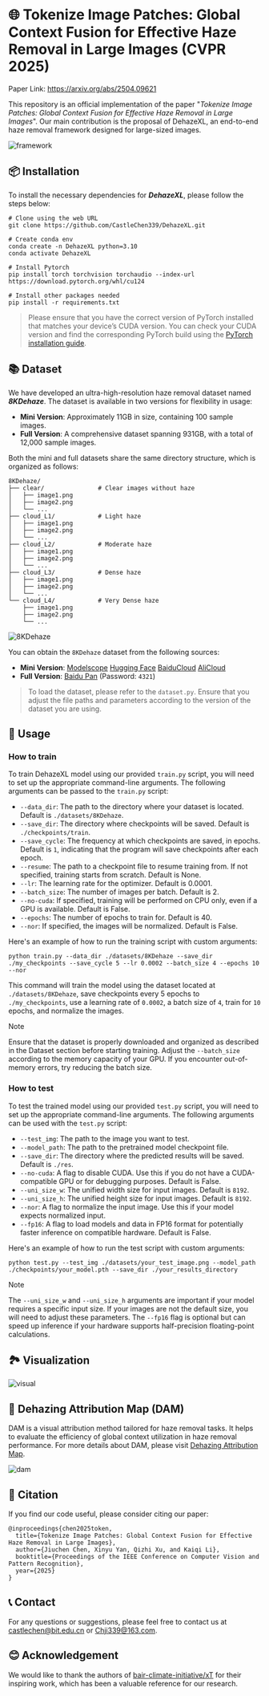 # 🌐 Tokenize Image Patches: Global Context Fusion for Effective Haze Removal in Large Images (CVPR 2025)

Paper Link: https://arxiv.org/abs/2504.09621

This repository is an official implementation of the paper "*Tokenize Image Patches: Global Context Fusion for Effective Haze Removal in Large Images*". Our main contribution is the proposal of DehazeXL,  an end-to-end haze removal framework designed for large-sized images.

![framework](./assets/framework.png)



## 📦 Installation

To install the necessary dependencies for ***DehazeXL***, please follow the steps below:

```
# Clone using the web URL
git clone https://github.com/CastleChen339/DehazeXL.git

# Create conda env
conda create -n DehazeXL python=3.10
conda activate DehazeXL

# Install Pytorch
pip install torch torchvision torchaudio --index-url https://download.pytorch.org/whl/cu124

# Install other packages needed
pip install -r requirements.txt
```

> Please ensure that you have the correct version of PyTorch installed that matches your device’s CUDA version. You can check your CUDA version and find the corresponding PyTorch build using the [PyTorch installation guide](https://pytorch.org/get-started/locally/).



## 📚 Dataset

We have developed an ultra-high-resolution haze removal dataset named ***8KDehaze***. The dataset is available in two versions for flexibility in usage:

- **Mini Version**: Approximately 11GB in size, containing 100 sample images.
- **Full Version**: A comprehensive dataset spanning 931GB, with a total of 12,000 sample images.

Both the mini and full datasets share the same directory structure, which is organized as follows:

```
8KDehaze/
├── clear/               # Clear images without haze
│   ├── image1.png
│   ├── image2.png
│   └── ...
├── cloud_L1/            # Light haze
│   ├── image1.png
│   ├── image2.png
│   └── ...
├── cloud_L2/            # Moderate haze
│   ├── image1.png
│   ├── image2.png
│   └── ...
├── cloud_L3/            # Dense haze
│   ├── image1.png
│   ├── image2.png
│   └── ...
└── cloud_L4/            # Very Dense haze
    ├── image1.png
    ├── image2.png
    └── ...
```

![8KDehaze](./assets/8KDehaze.png)

You can obtain the `8KDehaze` dataset from the following sources:

- **Mini Version**: [Modelscope](https://www.modelscope.cn/datasets/fengyanzi/8kdehaze_mini/) [Hugging Face](https://huggingface.co/datasets/fengyanzi/8KDehaze_mini)  [BaiduCloud](https://pan.baidu.com/s/1ZVipOYnTR-M_xG5FZNtZPQ?pwd=4321)  [AliCloud](https://www.alipan.com/s/7AVat72s4Sk)
- **Full Version**: [Baidu Pan](https://pan.baidu.com/s/1-z7h-BLV7BxNg4Qp6Hi5uQ?pwd=4321) (Password: `4321`)

> To load the dataset, please refer to the `dataset.py`. Ensure that you adjust the file paths and parameters according to the version of the dataset you are using.



## 🚀 Usage

### How to train


To train DehazeXL model using our provided `train.py` script, you will need to set up the appropriate command-line arguments. The following arguments can be passed to the `train.py` script:

- `--data_dir`: The path to the directory where your dataset is located. Default is `./datasets/8KDehaze`.
- `--save_dir`: The directory where checkpoints will be saved. Default is `./checkpoints/train`.
- `--save_cycle`: The frequency at which checkpoints are saved, in epochs. Default is `1`, indicating that the program will save checkpoints after each epoch.
- `--resume`: The path to a checkpoint file to resume training from. If not specified, training starts from scratch. Default is None.
- `--lr`: The learning rate for the optimizer. Default is 0.0001.
- `--batch_size`: The number of images per batch. Default is 2.
- `--no-cuda`: If specified, training will be performed on CPU only, even if a GPU is available. Default is False.
- `--epochs`: The number of epochs to train for. Default is 40.
- `--nor`: If specified, the images will be normalized. Default is False.

Here's an example of how to run the training script with custom arguments:

```
python train.py --data_dir ./datasets/8KDehaze --save_dir ./my_checkpoints --save_cycle 5 --lr 0.0002 --batch_size 4 --epochs 10 --nor
```

This command will train the model using the dataset located at `./datasets/8KDehaze`, save checkpoints every 5 epochs to `./my_checkpoints`, use a learning rate of `0.0002`, a batch size of `4`, train for `10` epochs, and normalize the images.

> [!NOTE]
>
> Ensure that the dataset is properly downloaded and organized as described in the Dataset section before starting training. Adjust the `--batch_size` according to the memory capacity of your GPU. If you encounter out-of-memory errors, try reducing the batch size.

### How to test

To test the trained model using our provided `test.py` script, you will need to set up the appropriate command-line arguments. The following arguments can be used with the `test.py` script:

- `--test_img`: The path to the image you want to test.
- `--model_path`: The path to the pretrained model checkpoint file.
- `--save_dir`: The directory where the predicted results will be saved. Default is `./res`.
- `--no-cuda`: A flag to disable CUDA. Use this if you do not have a CUDA-compatible GPU or for debugging purposes. Default is False.
- `--uni_size_w`: The unified width size for input images. Default is `8192`.
- `--uni_size_h`: The unified height size for input images. Default is `8192`.
- `--nor`: A flag to normalize the input image. Use this if your model expects normalized input.
- `--fp16`: A flag to load models and data in FP16 format for potentially faster inference on compatible hardware. Default is False.

Here's an example of how to run the test script with custom arguments:

```
python test.py --test_img ./datasets/your_test_image.png --model_path ./checkpoints/your_model.pth --save_dir ./your_results_directory
```

> [!NOTE]
>
> The `--uni_size_w` and `--uni_size_h` arguments are important if your model requires a specific input size. If your images are not the default size, you will need to adjust these parameters.
> The `--fp16` flag is optional but can speed up inference if your hardware supports half-precision floating-point calculations.



## 🏞️ Visualization

![visual](./assets/visual.png)



## 🌈 Dehazing Attribution Map (DAM)

DAM is a visual attribution method tailored for haze removal tasks. It helps to evaluate the efficiency of global context utilization in haze removal performance. For more details about DAM, please visit [Dehazing Attribution Map](https://github.com/fengyanzi/DehazingAttributionMap).

![dam](./assets/dam.png)

## 📖 Citation

If you find our code useful, please consider citing our paper:

```
@inproceedings{chen2025token,
  title={Tokenize Image Patches: Global Context Fusion for Effective Haze Removal in Large Images},
  author={Jiuchen Chen, Xinyu Yan, Qizhi Xu, and Kaiqi Li},
  booktitle={Proceedings of the IEEE Conference on Computer Vision and Pattern Recognition},
  year={2025}
}
```



## 📞 Contact

For any questions or suggestions, please feel free to contact us at castlechen@bit.edu.cn or Chji339@163.com.



## 😊 Acknowledgement

We would like to thank the authors of [bair-climate-initiative/xT](https://github.com/bair-climate-initiative/xT) for their inspiring work, which has been a valuable reference for our research.
